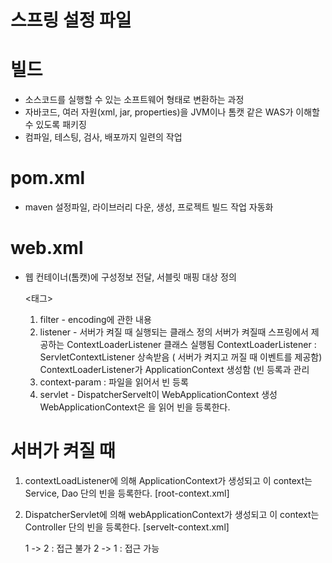 # 스프링 설정 파일

# 빌드
- 소스코드를 실행할 수 있는 소프트웨어 형태로 변환하는 과정
- 자바코드, 여러 자원(xml, jar, properties)을 JVM이나 톰캣 같은 WAS가 이해할 수 있도록 패키징
- 컴파일, 테스팅, 검사, 배포까지 일련의 작업


# pom.xml
- maven 설정파일, 라이브러리 다운, 생성, 프로젝트 빌드 작업 자동화

# web.xml
- 웹 컨테이너(톰캣)에 구성정보 전달, 서블릿 매핑 대상 정의

  <태그>
  1. filter - encoding에 관한 내용
  2. listener - 서버가 켜질 때 실행되는 클래스 정의
     서버가 켜질때 스프링에서 제공하는 ContextLoaderListener 클래스 실행됨
     ContextLoaderListener : ServletContextListener 상속받음 ( 서버가 켜지고 꺼질 때 이벤트를 제공함)
     ContextLoaderListener가 ApplicationContext 생성함 (빈 등록과 관리
  3. context-param : <value>파일을 읽어서 빈 등록
  4. servlet - DispatcherServelt이 WebApplicationContext 생성
       WebApplicationContext은 <init param>을 읽어 빈을 등록한다.



# 서버가 켜질 때
1. contextLoadListener에 의해 ApplicationContext가 생성되고 이 context는 Service, Dao 단의 빈을 등록한다. [root-context.xml]
2. DispatcherServlet에 의해 webApplicationContext가 생성되고 이 context는 Controller 단의 빈을 등록한다. [servelt-context.xml]

   1 -> 2 : 접근 불가
   2 -> 1 : 접근 가능 

